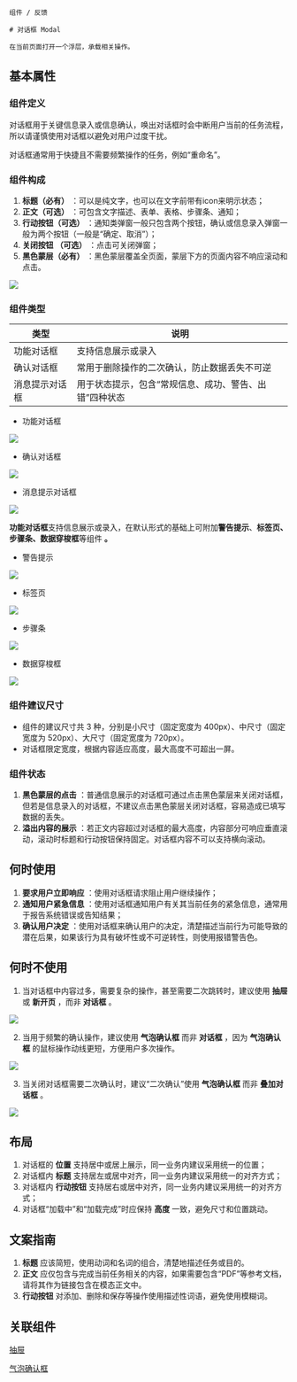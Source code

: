 `````
组件 / 反馈

# 对话框 Modal

在当前页面打开一个浮层，承载相关操作。
`````

## 基本属性

### 组件定义

对话框用于关键信息录入或信息确认，唤出对话框时会中断用户当前的任务流程，所以请谨慎使用对话框以避免对用户过度干扰。

对话框通常用于快捷且不需要频繁操作的任务，例如“重命名”。

### 组件构成

1. **标题（必有）** ：可以是纯文字，也可以在文字前带有icon来明示状态；
2. **正文（可选）** ：可包含文字描述、表单、表格、步骤条、通知；
3. **行动按钮（可选）** ：通知类弹窗一般只包含两个按钮，确认或信息录入弹窗一般为两个按钮（一般是“确定、取消”）；
4. **关闭按钮** **（可选）** ：点击可关闭弹窗；
5. **黑色蒙层（必有）** ：黑色蒙层覆盖全页面，蒙层下方的页面内容不响应滚动和点击。

![](https://p1-arco.byteimg.com/tos-cn-i-uwbnlip3yd/69e5ca3d265c4248bdd0289243815a1f~tplv-uwbnlip3yd-image.image)

### 组件类型

| 类型      | 说明                           |
| ------- | ---------------------------- |
| 功能对话框   | 支持信息展示或录入                    |
| 确认对话框   | 常用于删除操作的二次确认，防止数据丢失不可逆       |
| 消息提示对话框 | 用于状态提示，包含“常规信息、成功、警告、出错”四种状态 |

- 功能对话框

![](https://p1-arco.byteimg.com/tos-cn-i-uwbnlip3yd/64f16a3d03a742768baee1aad92c1f52~tplv-uwbnlip3yd-image.image)

- 确认对话框

![](https://p1-arco.byteimg.com/tos-cn-i-uwbnlip3yd/fac15e55a1c84b9b8b23ddd9e9e2f22a~tplv-uwbnlip3yd-image.image)

- 消息提示对话框

![](https://p1-arco.byteimg.com/tos-cn-i-uwbnlip3yd/3a907a31a98a49e4972af09451f7a217~tplv-uwbnlip3yd-image.image)

**功能对话框**支持信息展示或录入，在默认形式的基础上可附加**警告提示**、**标签页、步骤条、数据穿梭框**等组件 **。**

- 警告提示

![](https://p1-arco.byteimg.com/tos-cn-i-uwbnlip3yd/468e59d5f0d84ae4891d96460d1d62b6~tplv-uwbnlip3yd-image.image)

- 标签页

![](https://p1-arco.byteimg.com/tos-cn-i-uwbnlip3yd/ee7dfd7e8eda4b99b54e6e6a282df15c~tplv-uwbnlip3yd-image.image)

- 步骤条

![](https://p1-arco.byteimg.com/tos-cn-i-uwbnlip3yd/e37af3eaa8a2499ba2d75872401ada25~tplv-uwbnlip3yd-image.image)

- 数据穿梭框

![](https://p1-arco.byteimg.com/tos-cn-i-uwbnlip3yd/76dbf7e88f9647d4a90f5eda0d68c2a4~tplv-uwbnlip3yd-image.image)

### 组件建议尺寸

- 组件的建议尺寸共 3 种，分别是小尺寸（固定宽度为 400px）、中尺寸（固定宽度为 520px）、大尺寸（固定宽度为 720px）。
- 对话框限定宽度，根据内容适应高度，最大高度不可超出一屏。

### 组件状态

1. **黑色蒙层的点击** ：普通信息展示的对话框可通过点击黑色蒙层来关闭对话框，但若是信息录入的对话框，不建议点击黑色蒙层关闭对话框，容易造成已填写数据的丢失。
2. **溢出内容的展示** ：若正文内容超过对话框的最大高度，内容部分可响应垂直滚动，滚动时标题和行动按钮保持固定。对话框内容不可以支持横向滚动。

## 何时使用

1. **要求用户立即响应** ：使用对话框请求阻止用户继续操作；
2. **通知用户紧急信息** ：使用对话框通知用户有关其当前任务的紧急信息，通常用于报告系统错误或告知结果；
3. **确认用户决定** ：使用对话框来确认用户的决定，清楚描述当前行为可能导致的潜在后果，如果该行为具有破坏性或不可逆转性，则使用报错警告色。

## 何时不使用

1. 当对话框中内容过多，需要复杂的操作，甚至需要二次跳转时，建议使用 **抽屉** 或 **新开页** ，而非 **对话框** 。

![](https://p1-arco.byteimg.com/tos-cn-i-uwbnlip3yd/81c9fe53dfcb4f43b8fb2437f441a65a~tplv-uwbnlip3yd-image.image)

2. 当用于频繁的确认操作，建议使用 **气泡确认框** 而非 **对话框** ，因为 **气泡确认框** 的鼠标操作动线更短，方便用户多次操作。

![](https://p1-arco.byteimg.com/tos-cn-i-uwbnlip3yd/483c17a77a33491bb275f50f925a705a~tplv-uwbnlip3yd-image.image)

3. 当关闭对话框需要二次确认时，建议“二次确认”使用 **气泡确认框** 而非 **叠加对话框** 。

![](https://p1-arco.byteimg.com/tos-cn-i-uwbnlip3yd/1fc49c4ef0974732b1427dbaa00a9abd~tplv-uwbnlip3yd-image.image)

## 布局

1. 对话框的 **位置** 支持居中或居上展示，同一业务内建议采用统一的位置；
2. 对话框内 **标题** 支持居左或居中对齐，同一业务内建议采用统一的对齐方式；
3. 对话框内 **行动按钮** 支持居右或居中对齐，同一业务内建议采用统一的对齐方式；
4. 对话框“加载中”和“加载完成”时应保持 **高度** 一致，避免尺寸和位置跳动。

## 文案指南

1. **标题** 应该简短，使用动词和名词的组合，清楚地描述任务或目的。
2. **正文** 应仅包含与完成当前任务相关的内容，如果需要包含“PDF”等参考文档，请将其作为链接包含在模态正文中。
3. **行动按钮** 对添加、删除和保存等操作使用描述性词语，避免使用模糊词。

## 关联组件

[抽屉](/react/components/drawer)

[气泡确认框](/react/components/popconfirm)

